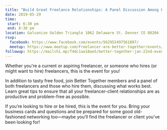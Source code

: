 ```yaml
---
title: "Build Great Freelance Relationships: A Panel Discussion Among Freelancers and Clients"
date: 2019-05-29
time:
 start: 6:30 pm
 end: 8:30 pm
location: Galvanize Golden Triangle 1062 Delaware St. Denver CO 80204
rsvp:
  facebook: https://www.facebook.com/events/562952497561897/
  meetup: https://www.meetup.com/Freelancer-are-better-together/events/261238971
followup: https://mailchi.mp/f4dc1aa18ae5/better-together-jan-22nd-event-and-a-vision-for-390459
---
```


Whether you're a current or aspiring freelancer, or someone who hires (or might want to hire) freelancers, this is the event for you!

In addition to tasty free food, join Better Together members and a panel of both freelancers and those who hire them, discussing what works best. Learn great tips to ensure that all your freelancer-client relationships are as productive and problem-free as possible.

If you’re looking to hire or be hired, this is the event for you. Bring your business cards and questions and be prepared for some good old-fashioned networking too—maybe you’ll find the freelancer or client you’ve been looking for!
